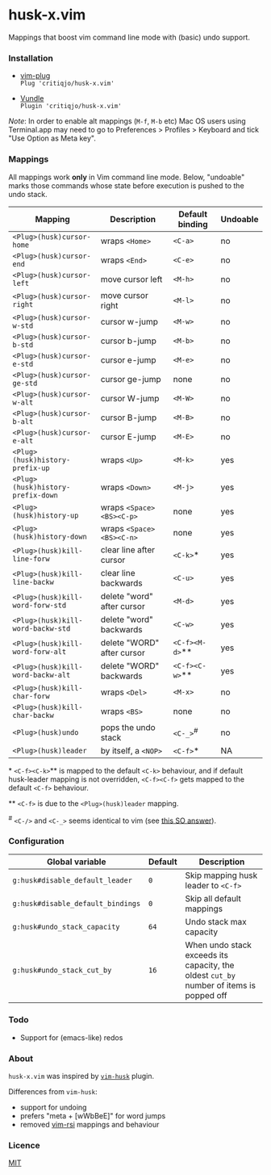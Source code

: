 # husk-x.vim

Mappings that boost vim command line mode with (basic) undo support.

### Installation

* [vim-plug](https://github.com/junegunn/vim-plug)<br/>
`Plug 'critiqjo/husk-x.vim'`

* [Vundle](https://github.com/gmarik/Vundle.vim)<br/>
`Plugin 'critiqjo/husk-x.vim'`

*Note*: In order to enable alt mappings (`M-f`, `M-b` etc) Mac OS users using
Terminal.app may need to go to Preferences > Profiles > Keyboard and tick
"Use Option as Meta key".

### Mappings

All mappings work **only** in Vim command line mode. Below, "undoable" marks
those commands whose state before execution is pushed to the undo stack.

| Mapping                           | Description                | Default binding      | Undoable |
|-----------------------------------|----------------------------|----------------------|----------|
| `<Plug>(husk)cursor-home`         | wraps `<Home>`             | `<C-a>`              | no       |
| `<Plug>(husk)cursor-end`          | wraps `<End>`              | `<C-e>`              | no       |
| `<Plug>(husk)cursor-left`         | move cursor left           | `<M-h>`              | no       |
| `<Plug>(husk)cursor-right`        | move cursor right          | `<M-l>`              | no       |
| `<Plug>(husk)cursor-w-std`        | cursor w-jump              | `<M-w>`              | no       |
| `<Plug>(husk)cursor-b-std`        | cursor b-jump              | `<M-b>`              | no       |
| `<Plug>(husk)cursor-e-std`        | cursor e-jump              | `<M-e>`              | no       |
| `<Plug>(husk)cursor-ge-std`       | cursor ge-jump             | none                 | no       |
| `<Plug>(husk)cursor-w-alt`        | cursor W-jump              | `<M-W>`              | no       |
| `<Plug>(husk)cursor-b-alt`        | cursor B-jump              | `<M-B>`              | no       |
| `<Plug>(husk)cursor-e-alt`        | cursor E-jump              | `<M-E>`              | no       |
| `<Plug>(husk)history-prefix-up`   | wraps `<Up>`               | `<M-k>`              | yes      |
| `<Plug>(husk)history-prefix-down` | wraps `<Down>`             | `<M-j>`              | yes      |
| `<Plug>(husk)history-up`          | wraps `<Space><BS><C-p>`   | none                 | yes      |
| `<Plug>(husk)history-down`        | wraps `<Space><BS><C-n>`   | none                 | yes      |
| `<Plug>(husk)kill-line-forw`      | clear line after cursor    | `<C-k>`\*            | yes      |
| `<Plug>(husk)kill-line-backw`     | clear line backwards       | `<C-u>`              | yes      |
| `<Plug>(husk)kill-word-forw-std`  | delete "word" after cursor | `<M-d>`              | yes      |
| `<Plug>(husk)kill-word-backw-std` | delete "word" backwards    | `<C-w>`              | yes      |
| `<Plug>(husk)kill-word-forw-alt`  | delete "WORD" after cursor | `<C-f><M-d>`\**      | yes      |
| `<Plug>(husk)kill-word-backw-alt` | delete "WORD" backwards    | `<C-f><C-w>`\**      | yes      |
| `<Plug>(husk)kill-char-forw`      | wraps `<Del>`              | `<M-x>`              | no       |
| `<Plug>(husk)kill-char-backw`     | wraps `<BS>`               | none                 | no       |
| `<Plug>(husk)undo`                | pops the undo stack        | `<C-_>`<sup>\#</sup> | no       |
| `<Plug>(husk)leader`              | by itself, a `<NOP>`       | `<C-f>`\*            | NA       |

\* `<C-f><C-k>`\** is mapped to the default `<C-k>` behaviour, and if default
husk-leader mapping is not overridden, `<C-f><C-f>` gets mapped to the default
`<C-f>` behaviour.

\** `<C-f>` is due to the `<Plug>(husk)leader` mapping.

<sup>\#</sup> `<C-/>` and `<C-_>` seems identical to vim
(see [this SO answer](http://stackoverflow.com/a/9051932/2849934)).

### Configuration

| Global variable                   | Default | Description                         |
|-----------------------------------|---------|-------------------------------------|
| `g:husk#disable_default_leader`   | `0`     | Skip mapping husk leader to `<C-f>` |
| `g:husk#disable_default_bindings` | `0`     | Skip all default mappings           |
| `g:husk#undo_stack_capacity`      | `64`    | Undo stack max capacity             |
| `g:husk#undo_stack_cut_by`        | `16`    | When undo stack exceeds its capacity, the oldest `cut_by` number of items is popped off |

### Todo

* Support for (emacs-like) redos

### About

`husk-x.vim` was inspired by [`vim-husk`](https://github.com/vim-utils/vim-husk) plugin.

Differences from `vim-husk`:

- support for undoing
- prefers "meta + [wWbBeE]" for word jumps
- removed [vim-rsi](https://github.com/tpope/vim-rsi) mappings and behaviour

### Licence

[MIT](LICENSE.md)
